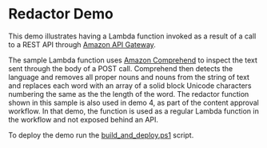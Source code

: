 # Redactor Demo

This demo illustrates having a Lambda function invoked as a result of a call to a REST API through [Amazon API Gateway](https://aws.amazon.com/api-gateway/).

The sample Lambda function uses [Amazon Comprehend](https://aws.amazon.com/comprehend/) to inspect the text sent through the body of a POST call. Comprehend then detects the language and removes all proper nouns and nouns from the string of text and replaces each word with an array of a solid block Unicode characters numbering the same as the the length of the word. The redactor function shown in this sample is also used in demo 4, as part of the content approval workflow. In that demo, the function is used as a regular Lambda function in the workflow and not exposed behind an API.

To deploy the demo run the [build_and_deploy.ps1](./build_and_deploy.ps1) script.
